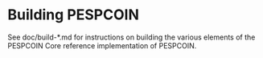 Building PESPCOIN
=============

See doc/build-*.md for instructions on building the various
elements of the PESPCOIN Core reference implementation of PESPCOIN.
